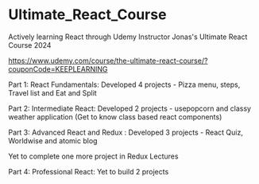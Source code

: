 # Ultimate_React_Course
 
Actively learning React through Udemy Instructor Jonas's Ultimate React Course 2024 

https://www.udemy.com/course/the-ultimate-react-course/?couponCode=KEEPLEARNING

Part 1:
React Fundamentals:
Developed 4 projects - Pizza menu, steps, Travel list and Eat and Split

Part 2: 
Intermediate React:
Developed 2 projects - usepopcorn and classy weather application (Get to know class based react components)

Part 3:
Advanced React and Redux :
Developed 3 projects - React Quiz, Worldwise and atomic blog

Yet to complete one more project in Redux Lectures

Part 4:
Professional React:
Yet to build 2 projects
